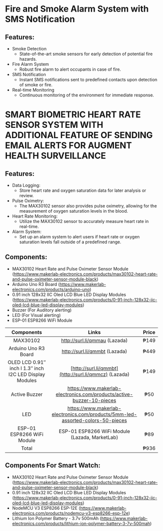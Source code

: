 # Fire and Smoke Alarm System with SMS Notification
## Features:
* Smoke Detection
  * State-of-the-art smoke sensors for early detection of potential fire hazards.
* Fire Alarm System
  * Robust fire alarm to alert occupants in case of fire.
* SMS Notification
  * Instant SMS notifications sent to predefined contacts upon detection of smoke or fire.
* Real-time Monitoring
  * Continuous monitoring of the environment for immediate response.

# SMART BIOMETRIC HEART RATE SENSOR SYSTEM WITH ADDITIONAL FEATURE OF SENDING EMAIL ALERTS FOR AUGMENT HEALTH SURVEILLANCE
## Features:
* Data Logging:
  * Store heart rate and oxygen saturation data for later analysis or review.
* Pulse Oximetry: 
  * The MAX30102 sensor also provides pulse oximetry, allowing for the measurement of oxygen saturation levels in the blood.
* Heart Rate Monitoring: 
  * Utilize the MAX30102 sensor to accurately measure heart rate in real-time.
* Alarm System:
  * Set up an alarm system to alert users if heart rate or oxygen saturation levels fall outside of a predefined range.
  
## Components:
* MAX30102 Heart Rate and Pulse Oximeter Sensor Module (https://www.makerlab-electronics.com/products/max30102-heart-rate-and-pulse-oximeter-sensor-module-black)
* Arduino Uno R3 Board (https://www.makerlab-electronics.com/products/arduino-uno)
* 0.91 inch 128x32 IIC Oled LCD Blue LED Display Modules (https://www.makerlab-electronics.com/products/0-91-inch-128x32-iic-oled-lcd-blue-led-display-modules)
* Buzzer (For Auditory alerting)
* LED (For Visual alerting)
* ESP-01 ESP8266 WiFi Module

| Components | Links    | Price    |
| :---:   | :---: | :---: |
| MAX30102 | http://surl.li/qmmau (Lazada)   | ₱149 |
| Arduino Uno R3 Board | http://surl.li/qmmbt (Lazada)   | ₱449 |
| OLED LCD 0.91″ inch l 1.3″ inch I2C LED Display Modules | [http://surl.li/qmmbt](http://surl.li/qmmcz) (Lazada) | ₱149 |
| Active Buzzer | https://www.makerlab-electronics.com/products/active-buzzer-10-pieces | ₱50 |
| LED | https://www.makerlab-electronics.com/products/5mm-led-assorted-colors-50-pieces | ₱50 |
| ESP-01 ESP8266 WiFi Module | ESP-01 ESP8266 WiFi Module (Lazada, MarketLab) | ₱89 |
| Total | | ₱936 |

## Components For Smart Watch:
* MAX30102 Heart Rate and Pulse Oximeter Sensor Module (https://www.makerlab-electronics.com/products/max30102-heart-rate-and-pulse-oximeter-sensor-module-black)
* 0.91 inch 128x32 IIC Oled LCD Blue LED Display Modules (https://www.makerlab-electronics.com/products/0-91-inch-128x32-iic-oled-lcd-blue-led-display-modules)
* NodeMCU V3 ESP8266 ESP-12E (https://www.makerlab-electronics.com/products/nodemcu-v3-esp8266-esp-12e)
* Lithium Ion Polymer Battery - 3.7v 500mAh (https://www.makerlab-electronics.com/products/lithium-ion-polymer-battery-3-7v-500mah)
